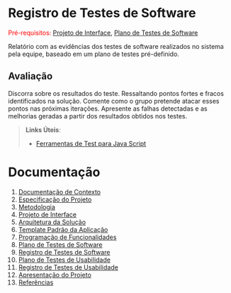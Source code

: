 # Registro de Testes de Software

<span style="color:red">Pré-requisitos: <a href="3-Projeto de Interface.md"> Projeto de Interface</a></span>, <a href="8-Plano de Testes de Software.md"> Plano de Testes de Software</a>

Relatório com as evidências dos testes de software realizados no sistema pela equipe, baseado em um plano de testes pré-definido.

## Avaliação

Discorra sobre os resultados do teste. Ressaltando pontos fortes e fracos identificados na solução. Comente como o grupo pretende atacar esses pontos nas próximas iterações. Apresente as falhas detectadas e as melhorias geradas a partir dos resultados obtidos nos testes.

> **Links Úteis**:
> - [Ferramentas de Test para Java Script](https://geekflare.com/javascript-unit-testing/)

# Documentação

<ol>
<li><a href="01-documentacao-de-contexto.md"> Documentação de Contexto</a></li>
<li><a href="02-especificacao-do-projeto.md"> Especificação do Projeto</a></li>
<li><a href="03-metodologia.md"> Metodologia</a></li>
<li><a href="04-projeto-de-interface.md"> Projeto de Interface</a></li>
<li><a href="05-arquitetura-da-solucao.md"> Arquitetura da Solução</a></li>
<li><a href="06-template-padrao-da-aplicacao.md"> Template Padrão da Aplicação</a></li>
<li><a href="07-programacao-de-funcionalidades.md"> Programação de Funcionalidades</a></li>
<li><a href="08-plano-de-testes-de-software.md"> Plano de Testes de Software</a></li>
<li><a href="09-registro-de-testes-de-software.md"> Registro de Testes de Software</a></li>
<li><a href="10-plano-de-testes-de-usabilidade.md"> Plano de Testes de Usabilidade</a></li>
<li><a href="11-registro-de-testes-de-usabilidade.md"> Registro de Testes de Usabilidade</a></li>
<li><a href="12-apresentacao-do-projeto.md"> Apresentação do Projeto</a></li>
<li><a href="13-referencias.md"> Referências</a></li>
</ol>